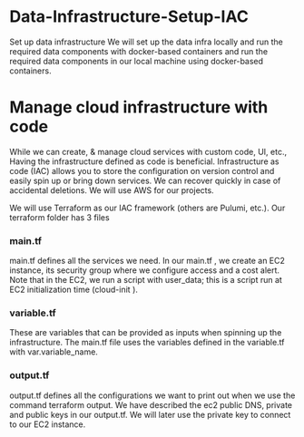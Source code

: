 # Data-Infrastructure-Setup-IAC

Set up data infrastructure
We will set up the data infra locally  and run the required data components with docker-based containers and 
run the required data components in our local machine using docker-based containers.

# Manage cloud infrastructure with code
While we can create, & manage cloud services with custom code, UI, etc., Having the infrastructure defined as code is beneficial. Infrastructure as code (IAC) allows you to store the configuration on version control and easily spin up or bring down services. We can recover quickly in case of accidental deletions. We will use AWS for our projects.

We will use Terraform as our IAC framework (others are Pulumi, etc.). Our terraform folder has 3 files

### main.tf 
main.tf defines all the services we need. In our main.tf , we create an EC2 instance, its security group where we configure access and a cost alert. Note that in the EC2, we run a script with user_data; this is a script run at EC2 initialization time (cloud-init ). 
### variable.tf 
These are  variables that can be provided as inputs when spinning up the infrastructure. The main.tf file uses the variables defined in the variable.tf with var.variable_name.

### output.tf
output.tf defines all the configurations we want to print out when we use the command terraform output. We have described the ec2 public DNS, private and public keys in our output.tf. We will later use the private key to connect to our EC2 instance.
